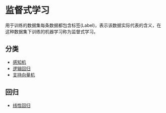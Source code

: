 # 监督式学习

用于训练的数据集每条数据都包含标签(Label)，表示该数据实际代表的含义，在这种数据集下训练的机器学习称为监督式学习。

## 分类
- [感知机](perceptron.ipynb)
- [逻辑回归](./logistic_regression.ipynb)
- [支持向量机](./support_vector_machines.ipynb)

## 回归
- [线性回归](./linear_regression.ipynb)